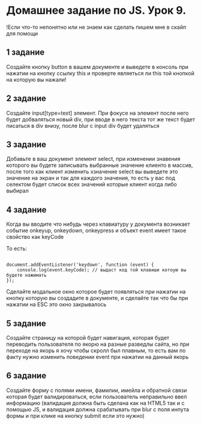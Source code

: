 # Домашнее задание по JS. Урок 9.

!Если что-то непонятно или не знаем как сделать пишем мне в скайп для помощи

## 1 задание

Создайте кнопку button в вашем документе и выведете в консоль при нажатии на кнопку ссылку this и проверте являеться ли this 
той кнопкой на которую вы нажали!

## 2 задание

Создайте input[type=text] элемент. При фокусе на элемент после него будет добваляться новый div, при вводе
в него текста тот же текст будет писаться в div внизу, после blur с input div будет удаляться

## 3 задание

Добавьте в ваш документ элемент select, при изменении знавения которого вы будете записывать выбранные значение клиенто
в массив, после того как клиент изменить хзначение select вы выведете это значение на экран и так для каждого значения, то есть 
у вас под селектом будет список всех значений которые клиент когда либо выбирал

## 4 задание

Когда вы вводите что нибудь через клавиатуру у документа возникает событие onkeyup, onkeydown, onkeypress и объект event имеет такое свойство как keyCode

То есть:

```

document.addEventListener('keydown', function (event) {
    console.log(event.keyCode); // выдаст код той клавиши котоую вы будете нажимать
});

```

Сделайте модальное окно которое будет появляться при нажатии на кнопку которую вы создадите в документе, и сделайте так что бы при нажатии на ESC это окно закрывалось

## 5 задание

Создайте страницу на которой будет навигация, которая будет переводить пользователя по якорю на разные разведлы сайта, но при переходе на якорь я хочу чтобы скролл был плавным, то есть вам по факту нужно изменить поведении event при нажатии на данный якорь

## 6 задание

Создайте форму с полями имени, фамилии, имейла и обратной связи которая будет валидироваться, если пользователь неправильно ввел информацию (валидация должна быть сделана как на HTML5 так и с помощью JS, и валидация должна срабатывать при blur с поля инпута формы и при клике на кнопку submit если это нужно)
